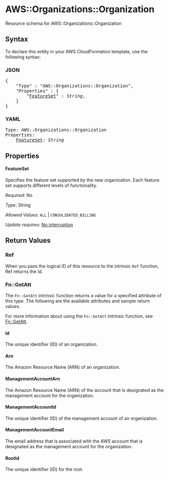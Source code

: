 # AWS::Organizations::Organization

Resource schema for AWS::Organizations::Organization

## Syntax

To declare this entity in your AWS CloudFormation template, use the following syntax:

### JSON

<pre>
{
    "Type" : "AWS::Organizations::Organization",
    "Properties" : {
        "<a href="#featureset" title="FeatureSet">FeatureSet</a>" : <i>String</i>,
    }
}
</pre>

### YAML

<pre>
Type: AWS::Organizations::Organization
Properties:
    <a href="#featureset" title="FeatureSet">FeatureSet</a>: <i>String</i>
</pre>

## Properties

#### FeatureSet

Specifies the feature set supported by the new organization. Each feature set supports different levels of functionality.

_Required_: No

_Type_: String

_Allowed Values_: <code>ALL</code> | <code>CONSOLIDATED_BILLING</code>

_Update requires_: [No interruption](https://docs.aws.amazon.com/AWSCloudFormation/latest/UserGuide/using-cfn-updating-stacks-update-behaviors.html#update-no-interrupt)

## Return Values

### Ref

When you pass the logical ID of this resource to the intrinsic `Ref` function, Ref returns the Id.

### Fn::GetAtt

The `Fn::GetAtt` intrinsic function returns a value for a specified attribute of this type. The following are the available attributes and sample return values.

For more information about using the `Fn::GetAtt` intrinsic function, see [Fn::GetAtt](https://docs.aws.amazon.com/AWSCloudFormation/latest/UserGuide/intrinsic-function-reference-getatt.html).

#### Id

The unique identifier (ID) of an organization.

#### Arn

The Amazon Resource Name (ARN) of an organization.

#### ManagementAccountArn

The Amazon Resource Name (ARN) of the account that is designated as the management account for the organization.

#### ManagementAccountId

The unique identifier (ID) of the management account of an organization.

#### ManagementAccountEmail

The email address that is associated with the AWS account that is designated as the management account for the organization.

#### RootId

The unique identifier (ID) for the root.
